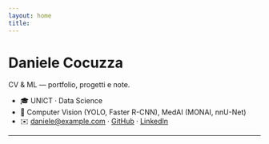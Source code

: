 ```yaml
---
layout: home
title: 
---
```


# Daniele Cocuzza
CV & ML — portfolio, progetti e note.

- 🎓 UNICT · Data Science
- 🔭 Computer Vision (YOLO, Faster R-CNN), MedAI (MONAI, nnU-Net)
- ✉️ daniele@example.com · [GitHub](https://github.com/danielecocuzza) · [LinkedIn](https://linkedin.com/in/tuo-handle)

---

